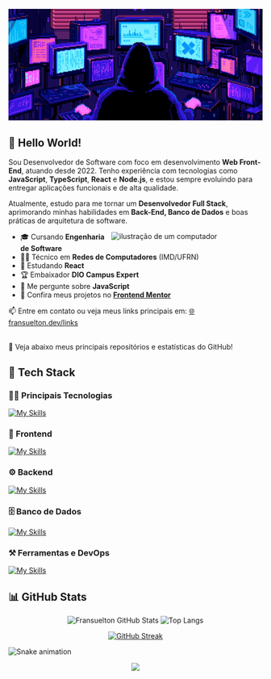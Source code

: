 <div align="center">

![Gif de apresentação com meu nome](./.github/readme/readme.gif)

</div>

## 👋 Hello World!

Sou Desenvolvedor de Software com foco em desenvolvimento **Web Front-End**, atuando desde 2022. Tenho experiência com tecnologias como **JavaScript**, **TypeScript**, **React** e **Node.js**, e estou sempre evoluindo para entregar aplicações funcionais e de alta qualidade.

Atualmente, estudo para me tornar um **Desenvolvedor Full Stack**, aprimorando minhas habilidades em **Back-End, Banco de Dados** e boas práticas de arquitetura de software.

<img src="https://raw.githubusercontent.com/MicaelliMedeiros/micaellimedeiros/master/image/computer-illustration.png" alt="ilustração de um computador" min-width="300px" max-width="300px" width="300px" align="right">

* 🎓 Cursando **Engenharia de Software**
* 🧑‍💻 Técnico em **Redes de Computadores** (IMD/UFRN)
* 🌱 Estudando **React**
* 🏆 Embaixador **DIO Campus Expert**
* 💬 Me pergunte sobre **JavaScript**
* 🧠 Confira meus projetos no [**Frontend Mentor**](https://www.frontendmentor.io/profile/Fransuelton)

📫 Entre em contato ou veja meus links principais em: [🌐 fransuelton.dev/links](https://fransuelton.dev/links)

<br> 
📌 Veja abaixo meus principais repositórios e estatísticas do GitHub!

## 🚀 Tech Stack

### 🧑‍💻 Principais Tecnologias
[![My Skills](https://skillicons.dev/icons?i=js,ts,react,nodejs)](https://skillicons.dev)

### 🎨 Frontend 
[![My Skills](https://skillicons.dev/icons?i=html,css,angular,vue,jquery,tailwind,styledcomponents)](https://skillicons.dev)

### ⚙️ Backend
[![My Skills](https://skillicons.dev/icons?i=express,php,laravel,java,py)](https://skillicons.dev)

### 🗄️ Banco de Dados
[![My Skills](https://skillicons.dev/icons?i=mysql,postgres,mongodb,firebase)](https://skillicons.dev)

### ⚒️ Ferramentas e DevOps
[![My Skills](https://skillicons.dev/icons?i=git,vscode,docker,vercel,figma,vite)](https://skillicons.dev)

## 📊 GitHub Stats

<div align="center">

<img height="180em" src="https://github-readme-stats.vercel.app/api?username=Fransuelton&show_icons=true&theme=radical&include_all_commits=true&count_private=true" alt="Fransuelton GitHub Stats"/>
<img height="180em" src="https://github-readme-stats.vercel.app/api/top-langs/?username=Fransuelton&layout=compact&langs_count=6&theme=radical" alt="Top Langs"/>

</div>

<div align="center">

[![GitHub Streak](https://github-readme-streak-stats.herokuapp.com/?user=Fransuelton&theme=radical)](https://git.io/streak-stats)

</div>

![Snake animation](https://github.com/fransuelton/fransuelton/blob/output/github-contribution-grid-snake-dark.svg)

<div align="center">

![](https://komarev.com/ghpvc/?username=Fransuelton&style=for-the-badge&label=VISUALIZAÇÕES+NO+PERFIL)
</div>
